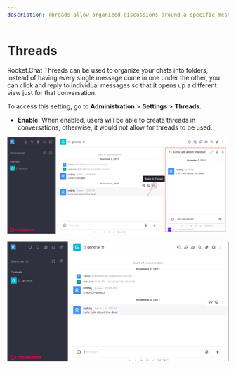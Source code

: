 ```yaml
---
description: Threads allow organized discussions around a specific message
---
```


# Threads

Rocket.Chat Threads can be used to organize your chats into folders, instead of having every single message come in one under the other, you can click and reply to individual messages so that it opens up a different view just for that conversation.

To access this setting, go to **Administration** > **Settings** > **Threads**.

* **Enable**: When enabled, users will be able to create threads in conversations, otherwise, it would not allow for threads to be used.

![Threads Enabled](<../../../../.gitbook/assets/image (641) (1) (1) (1) (1) (1) (1) (1) (1) (1).png>)

![Threads Disabled](<../../../../.gitbook/assets/image (643) (1) (1) (1) (1) (1) (1).png>)
